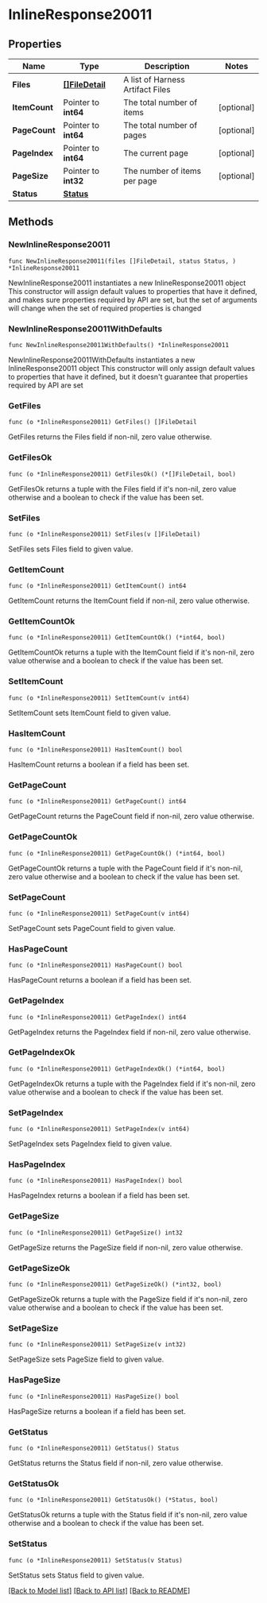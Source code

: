 # InlineResponse20011

## Properties

Name | Type | Description | Notes
------------ | ------------- | ------------- | -------------
**Files** | [**[]FileDetail**](FileDetail.md) | A list of Harness Artifact Files | 
**ItemCount** | Pointer to **int64** | The total number of items | [optional] 
**PageCount** | Pointer to **int64** | The total number of pages | [optional] 
**PageIndex** | Pointer to **int64** | The current page | [optional] 
**PageSize** | Pointer to **int32** | The number of items per page | [optional] 
**Status** | [**Status**](Status.md) |  | 

## Methods

### NewInlineResponse20011

`func NewInlineResponse20011(files []FileDetail, status Status, ) *InlineResponse20011`

NewInlineResponse20011 instantiates a new InlineResponse20011 object
This constructor will assign default values to properties that have it defined,
and makes sure properties required by API are set, but the set of arguments
will change when the set of required properties is changed

### NewInlineResponse20011WithDefaults

`func NewInlineResponse20011WithDefaults() *InlineResponse20011`

NewInlineResponse20011WithDefaults instantiates a new InlineResponse20011 object
This constructor will only assign default values to properties that have it defined,
but it doesn't guarantee that properties required by API are set

### GetFiles

`func (o *InlineResponse20011) GetFiles() []FileDetail`

GetFiles returns the Files field if non-nil, zero value otherwise.

### GetFilesOk

`func (o *InlineResponse20011) GetFilesOk() (*[]FileDetail, bool)`

GetFilesOk returns a tuple with the Files field if it's non-nil, zero value otherwise
and a boolean to check if the value has been set.

### SetFiles

`func (o *InlineResponse20011) SetFiles(v []FileDetail)`

SetFiles sets Files field to given value.


### GetItemCount

`func (o *InlineResponse20011) GetItemCount() int64`

GetItemCount returns the ItemCount field if non-nil, zero value otherwise.

### GetItemCountOk

`func (o *InlineResponse20011) GetItemCountOk() (*int64, bool)`

GetItemCountOk returns a tuple with the ItemCount field if it's non-nil, zero value otherwise
and a boolean to check if the value has been set.

### SetItemCount

`func (o *InlineResponse20011) SetItemCount(v int64)`

SetItemCount sets ItemCount field to given value.

### HasItemCount

`func (o *InlineResponse20011) HasItemCount() bool`

HasItemCount returns a boolean if a field has been set.

### GetPageCount

`func (o *InlineResponse20011) GetPageCount() int64`

GetPageCount returns the PageCount field if non-nil, zero value otherwise.

### GetPageCountOk

`func (o *InlineResponse20011) GetPageCountOk() (*int64, bool)`

GetPageCountOk returns a tuple with the PageCount field if it's non-nil, zero value otherwise
and a boolean to check if the value has been set.

### SetPageCount

`func (o *InlineResponse20011) SetPageCount(v int64)`

SetPageCount sets PageCount field to given value.

### HasPageCount

`func (o *InlineResponse20011) HasPageCount() bool`

HasPageCount returns a boolean if a field has been set.

### GetPageIndex

`func (o *InlineResponse20011) GetPageIndex() int64`

GetPageIndex returns the PageIndex field if non-nil, zero value otherwise.

### GetPageIndexOk

`func (o *InlineResponse20011) GetPageIndexOk() (*int64, bool)`

GetPageIndexOk returns a tuple with the PageIndex field if it's non-nil, zero value otherwise
and a boolean to check if the value has been set.

### SetPageIndex

`func (o *InlineResponse20011) SetPageIndex(v int64)`

SetPageIndex sets PageIndex field to given value.

### HasPageIndex

`func (o *InlineResponse20011) HasPageIndex() bool`

HasPageIndex returns a boolean if a field has been set.

### GetPageSize

`func (o *InlineResponse20011) GetPageSize() int32`

GetPageSize returns the PageSize field if non-nil, zero value otherwise.

### GetPageSizeOk

`func (o *InlineResponse20011) GetPageSizeOk() (*int32, bool)`

GetPageSizeOk returns a tuple with the PageSize field if it's non-nil, zero value otherwise
and a boolean to check if the value has been set.

### SetPageSize

`func (o *InlineResponse20011) SetPageSize(v int32)`

SetPageSize sets PageSize field to given value.

### HasPageSize

`func (o *InlineResponse20011) HasPageSize() bool`

HasPageSize returns a boolean if a field has been set.

### GetStatus

`func (o *InlineResponse20011) GetStatus() Status`

GetStatus returns the Status field if non-nil, zero value otherwise.

### GetStatusOk

`func (o *InlineResponse20011) GetStatusOk() (*Status, bool)`

GetStatusOk returns a tuple with the Status field if it's non-nil, zero value otherwise
and a boolean to check if the value has been set.

### SetStatus

`func (o *InlineResponse20011) SetStatus(v Status)`

SetStatus sets Status field to given value.



[[Back to Model list]](../README.md#documentation-for-models) [[Back to API list]](../README.md#documentation-for-api-endpoints) [[Back to README]](../README.md)


